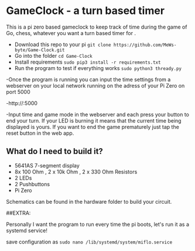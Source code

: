 # GameClock - a turn based timer
This is a pi zero based gameclock to keep track of time during the game of Go, chess, whatever you want a turn based timer for .

* Download this repo to your pi 
`git clone https://github.com/MeWs-byte/Game-Clock.git`
* Go into the folder
`cd Game-Clock`
* Install requirements
`sudo pip3 install -r requirements.txt`
* Run the program to test if everything works
`sudo python3 thready.py`

-Once the program is running you can input the time settings from a webserver on your local network running on the adress of your Pi Zero on port 5000

-http://<IPOFPI>:5000

-Input time and game mode in the webserver and each press your button to end your turn. If your LED is burning it means that the current time being displayed is yours. If you want to end the game prematurely just tap the reset button in the web app. 

## What do I need to build it?

* 5641AS 7-segment display
* 8x 100 Ohm , 2 x 10k Ohm , 2 x 330 Ohm Resistors
* 2 LEDs
* 2 Pushbuttons
* Pi Zero
 
 Schematics can be found in the hardware folder to build your circuit.
 
 
 ##EXTRA: 
 
 Personally I want the program to run every time the pi boots, let's run it as a systemd service!
 
 save configuration as 
`sudo nano /lib/systemd/system/miflo.service`
 
